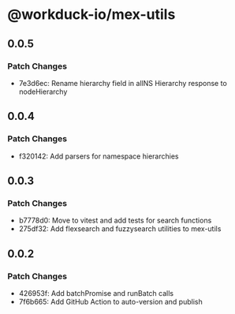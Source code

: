# @workduck-io/mex-utils

## 0.0.5

### Patch Changes

- 7e3d6ec: Rename hierarchy field in allNS Hierarchy response to nodeHierarchy

## 0.0.4

### Patch Changes

- f320142: Add parsers for namespace hierarchies

## 0.0.3

### Patch Changes

- b7778d0: Move to vitest and add tests for search functions
- 275df32: Add flexsearch and fuzzysearch utilities to mex-utils

## 0.0.2

### Patch Changes

- 426953f: Add batchPromise and runBatch calls
- 7f6b665: Add GitHub Action to auto-version and publish
